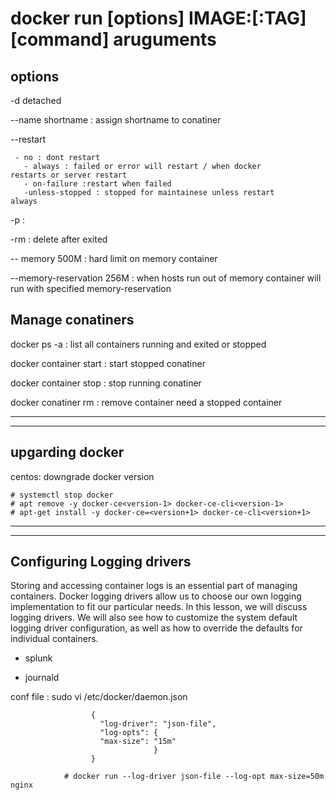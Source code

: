 # docker run [options] IMAGE:[:TAG] [command] aruguments
 ## options
  
  -d detached
  
  --name shortname : assign shortname to conatiner
  
  --restart 

     - no : dont restart
	   - always : failed or error will restart / when docker         restarts or server restart
	   - on-failure :restart when failed
	   -unless-stopped : stopped for maintainese unless restart      always
	   
  -p <host-port>:<container port>
  
  -rm : delete after exited
  
  -- memory 500M : hard limit on memory container   
  
  --memory-reservation 256M : when hosts run out of memory container will run with specified memory-reservation
  
## Manage conatiners

docker ps -a : list all containers running and exited or stopped

docker container start <id> : start stopped conatiner

docker container stop <id> : stop running conatiner

docker conatiner rm <id> : remove container need a stopped container


---
---
## upgarding docker


 centos: 
  downgrade docker version
  
    # systemctl stop docker
	# apt remove -y docker-ce<version-1> docker-ce-cli<version-1>
	# apt-get install -y docker-ce=<version+1> docker-ce-cli<version+1>
	
----
----
## Configuring Logging drivers
  
  Storing and accessing container logs is an essential part of managing containers. Docker logging drivers allow us to choose our
  own logging implementation to fit our particular needs. In this lesson, we will discuss logging drivers. We will also see how to
  customize the system default logging driver configuration, as well as how to override the defaults for individual containers.
 
  - splunk
  
  - journald
  
  conf file : sudo vi /etc/docker/daemon.json
                    
					  {
						"log-driver": "json-file",
						"log-opts": {
						"max-size": "15m"
									}
					  }
					  
		        # docker run --log-driver json-file --log-opt max-size=50m nginx
					
    
	